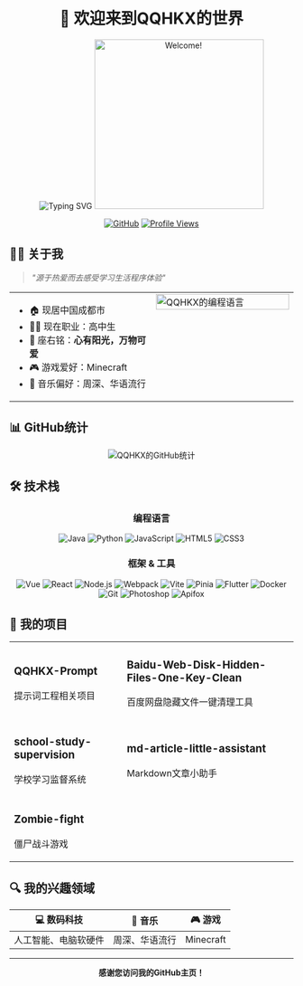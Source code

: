 <div align="center">

# 👋 欢迎来到QQHKX的世界

<img src="https://readme-typing-svg.herokuapp.com?font=Fira+Code&size=24&pause=1000&color=7A7ADB&center=true&vCenter=true&random=false&width=500&lines=🤖️+数码科技爱好者;🔍+分享与热心帮助;🏠+智能家居小能手;🔨+设计开发一条龙;心有阳光，万物可爱✨" alt="Typing SVG" />

<img src="https://i.imgur.com/dTYwdG1.gif" alt="Welcome!" width="300"/>

</div>

<div align="center">

[![GitHub](https://img.shields.io/badge/GitHub-QQHKX-181717?style=for-the-badge&logo=github&logoColor=white)](https://github.com/QQHKX)
[![Profile Views](https://komarev.com/ghpvc/?username=QQHKX&color=blueviolet&style=for-the-badge)](https://github.com/QQHKX)

</div>

## 🧙‍♂️ 关于我

> *"源于热爱而去感受学习生活程序体验"*

<table>
  <tr>
    <td valign="top" width="50%">
      <ul>
        <li>🏠 现居中国成都市</li>
        <li>👨‍🎓 现在职业：高中生</li>
        <li>📜 座右铭：<b>心有阳光，万物可爱</b></li>
        <li>🎮 游戏爱好：Minecraft</li>
        <li>🎵 音乐偏好：周深、华语流行</li>
      </ul>
    </td>
    <td valign="top" width="50%">
      <img src="https://github-readme-stats.vercel.app/api/top-langs/?username=QQHKX&layout=compact&theme=tokyonight&hide_border=true" alt="QQHKX的编程语言" width="100%">
    </td>
  </tr>
</table>

## 📊 GitHub统计

<div align="center">

![QQHKX的GitHub统计](https://github-readme-stats.vercel.app/api?username=QQHKX&show_icons=true&theme=tokyonight&hide_border=true&count_private=true)

</div>

## 🛠️ 技术栈

<div align="center">

### 编程语言

![Java](https://img.shields.io/badge/Java-ED8B00?style=for-the-badge&logo=openjdk&logoColor=white)
![Python](https://img.shields.io/badge/Python-3776AB?style=for-the-badge&logo=python&logoColor=white)
![JavaScript](https://img.shields.io/badge/JavaScript-F7DF1E?style=for-the-badge&logo=javascript&logoColor=black)
![HTML5](https://img.shields.io/badge/HTML5-E34F26?style=for-the-badge&logo=html5&logoColor=white)
![CSS3](https://img.shields.io/badge/CSS3-1572B6?style=for-the-badge&logo=css3&logoColor=white)

### 框架 & 工具

![Vue](https://img.shields.io/badge/Vue.js-35495E?style=for-the-badge&logo=vue.js&logoColor=4FC08D)
![React](https://img.shields.io/badge/React-20232A?style=for-the-badge&logo=react&logoColor=61DAFB)
![Node.js](https://img.shields.io/badge/Node.js-43853D?style=for-the-badge&logo=node.js&logoColor=white)
![Webpack](https://img.shields.io/badge/Webpack-8DD6F9?style=for-the-badge&logo=webpack&logoColor=black)
![Vite](https://img.shields.io/badge/Vite-646CFF?style=for-the-badge&logo=vite&logoColor=white)
![Pinia](https://img.shields.io/badge/Pinia-35495E?style=for-the-badge&logo=vue.js&logoColor=4FC08D)
![Flutter](https://img.shields.io/badge/Flutter-02569B?style=for-the-badge&logo=flutter&logoColor=white)
![Docker](https://img.shields.io/badge/Docker-2496ED?style=for-the-badge&logo=docker&logoColor=white)
![Git](https://img.shields.io/badge/Git-F05032?style=for-the-badge&logo=git&logoColor=white)
![Photoshop](https://img.shields.io/badge/Photoshop-31A8FF?style=for-the-badge&logo=adobe-photoshop&logoColor=white)
![Apifox](https://img.shields.io/badge/Apifox-2C2C2C?style=for-the-badge&logo=postman&logoColor=white)

</div>

## 🚀 我的项目

<table>
  <tr>
    <td>
      <h3>QQHKX-Prompt</h3>
      <p>提示词工程相关项目</p>
    </td>
    <td>
      <h3>Baidu-Web-Disk-Hidden-Files-One-Key-Clean</h3>
      <p>百度网盘隐藏文件一键清理工具</p>
    </td>
  </tr>
  <tr>
    <td>
      <h3>school-study-supervision</h3>
      <p>学校学习监督系统</p>
    </td>
    <td>
      <h3>md-article-little-assistant</h3>
      <p>Markdown文章小助手</p>
    </td>
  </tr>
  <tr>
    <td colspan="2">
      <h3>Zombie-fight</h3>
      <p>僵尸战斗游戏</p>
    </td>
  </tr>
</table>

## 🔍 我的兴趣领域

<div align="center">

| 💻 数码科技 | 🎵 音乐 | 🎮 游戏 |
|:---:|:---:|:---:|
| 人工智能、电脑软硬件 | 周深、华语流行 | Minecraft |

</div>

---

<div align="center">

**感谢您访问我的GitHub主页！**

</div>